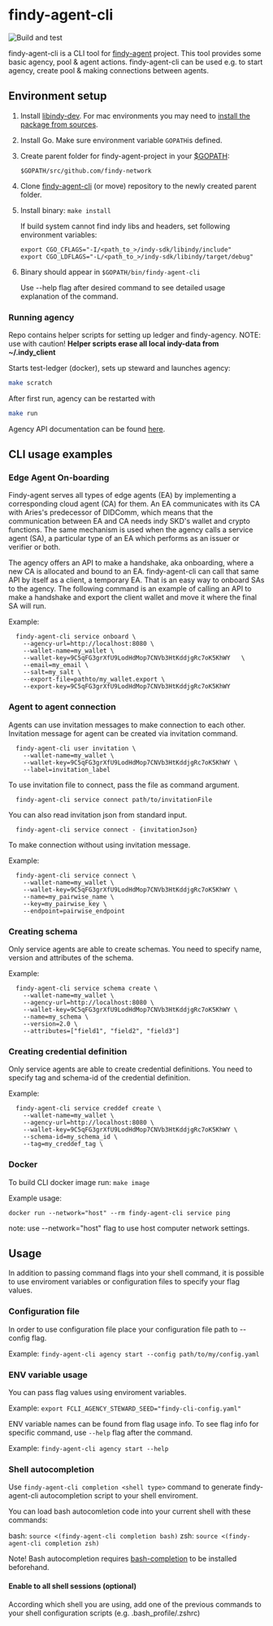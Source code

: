 # findy-agent-cli

![Build and test](https://github.com/findy-network/findy-agent-cli/workflows/Build%20and%20test/badge.svg)

findy-agent-cli is a CLI tool for [findy-agent](https://github.com/findy-network/findy-agent) project. This tool provides some basic agency, pool & agent actions. findy-agent-cli can be used e.g. to start agency, create pool & making connections between agents.

## Environment setup

1. Install [libindy-dev](https://github.com/hyperledger/indy-sdk/#installing-the-sdk). For mac environments you may need to [install the package from sources](https://github.com/findy-network/findy-issuer-api#1-indy-sdk).
2. Install Go. Make sure environment variable `GOPATH`is defined.
3. Create parent folder for findy-agent-project in your [\$GOPATH](https://github.com/golang/go/wiki/SettingGOPATH):

   ```
   $GOPATH/src/github.com/findy-network
   ```

4. Clone [findy-agent-cli](https://github.com/findy-network/findy-agent-cli) (or move) repository to the newly created parent folder.

5. Install binary: `make install`

   If build system cannot find indy libs and headers, set following environment
   variables:

   ```
   export CGO_CFLAGS="-I/<path_to_>/indy-sdk/libindy/include"
   export CGO_LDFLAGS="-L/<path_to_>/indy-sdk/libindy/target/debug"
   ```

6. Binary should appear in `$GOPATH/bin/findy-agent-cli`

   Use --help flag after desired command to see detailed usage explanation of the command.

### Running agency

Repo contains helper scripts for setting up ledger and findy-agency. NOTE: use with caution! **Helper scripts erase all local indy-data from ~/.indy_client**

Starts test-ledger (docker), sets up steward and launches agency:

```bash
make scratch
```

After first run, agency can be restarted with

```bash
make run
```

Agency API documentation can be found [here](https://github.com/findy-network/findy-agent-api).

## CLI usage examples

### Edge Agent On-boarding

Findy-agent serves all types of edge agents (EA) by implementing a corresponding
cloud agent (CA) for them. An EA communicates with its CA with Aries's
predecessor of DIDComm, which means that the communication between EA and CA
needs indy SKD's wallet and crypto functions. The same mechanism is used when
the agency calls a service agent (SA), a particular type of an EA which performs
as an issuer or verifier or both.

The agency offers an API to make a handshake, aka onboarding, where a new CA is
allocated and bound to an EA. findy-agent-cli can call that same API by itself as a
client, a temporary EA. That is an easy way to onboard SAs to the agency. The
following command is an example of calling an API to make a handshake and export
the client wallet and move it where the final SA will run.

Example:
```
  findy-agent-cli service onboard \
    --agency-url=http://localhost:8080 \
    --wallet-name=my_wallet \
	--wallet-key=9C5qFG3grXfU9LodHdMop7CNVb3HtKddjgRc7oK5KhWY	\
	--email=my_email \
	--salt=my_salt \
    --export-file=pathto/my_wallet.export \
    --export-key=9C5qFG3grXfU9LodHdMop7CNVb3HtKddjgRc7oK5KhWY
```

### Agent to agent connection

Agents can use invitation messages to make connection to each other. Invitation message for agent can be created via invitation command.

```
  findy-agent-cli user invitation \
	--wallet-name=my_wallet \
	--wallet-key=9C5qFG3grXfU9LodHdMop7CNVb3HtKddjgRc7oK5KhWY \
	--label=invitation_label
```

To use invitation file to connect, pass the file as command argument.

```
  findy-agent-cli service connect path/to/invitationFile
```

You can also read invitation json from standard input.

```
  findy-agent-cli service connect - {invitationJson}
```

To make connection without using invitation message.

Example:
```
  findy-agent-cli service connect \
    --wallet-name=my_wallet \
	--wallet-key=9C5qFG3grXfU9LodHdMop7CNVb3HtKddjgRc7oK5KhWY \
	--name=my_pairwise_name \
	--key=my_pairwise_key \
	--endpoint=pairwise_endpoint
```

### Creating schema

Only service agents are able to create schemas. You need to specify name, version and attributes of the schema.

Example:
```
  findy-agent-cli service schema create \
    --wallet-name=my_wallet \
    --agency-url=http://localhost:8080 \
    --wallet-key=9C5qFG3grXfU9LodHdMop7CNVb3HtKddjgRc7oK5KhWY \
    --name=my_schema \
    --version=2.0 \
    --attributes=["field1", "field2", "field3"]
```

### Creating credential definition

Only service agents are able to create credential definitions. You need to specify tag and schema-id of the credential definition.

Example:
```
  findy-agent-cli service creddef create \
    --wallet-name=my_wallet \
    --agency-url=http://localhost:8080 \
    --wallet-key=9C5qFG3grXfU9LodHdMop7CNVb3HtKddjgRc7oK5KhWY \
    --schema-id=my_schema_id \
    --tag=my_creddef_tag \
```

### Docker

To build CLI docker image run: `make image`

Example usage:

`docker run --network="host" --rm findy-agent-cli service ping`

note: use --network="host" flag to use host computer network settings.

## Usage

In addition to passing command flags into your shell command, it is possible to use enviroment variables or configuration files to specify your flag values.

### Configuration file

In order to use configuration file place your configuration file path to --config flag.

Example: `findy-agent-cli agency start --config path/to/my/config.yaml`

### ENV variable usage

You can pass flag values using enviroment variables.

Example: `export FCLI_AGENCY_STEWARD_SEED="findy-cli-config.yaml"`

ENV variable names can be found from flag usage info. To see flag info for specific command, use `--help` flag after the command.

Example: `findy-agent-cli agency start --help`

### Shell autocompletion

Use `findy-agent-cli completion <shell type>` command to generate findy-agent-cli autocompletion script to your shell enviroment.

You can load bash autocomletion code into your current shell with these commands:

bash: `source <(findy-agent-cli completion bash)`
zsh: `source <(findy-agent-cli completion zsh)`

Note! Bash autocompletion requires [bash-completion](https://github.com/scop/bash-completion) to be installed beforehand.

#### Enable to all shell sessions (optional)

According which shell you are using, add one of the previous commands to your shell configuration scripts (e.g. .bash_profile/.zshrc)
